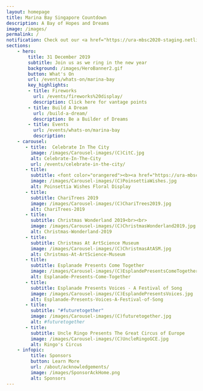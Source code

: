 ```yaml
---
layout: homepage
title: Marina Bay Singapore Countdown
description: A Bay of Hopes and Dreams
image: /images/
permalink: /
notification: Check out our <a href="https://ura-mbsc2020-staging.netlify.com/events/whats-on/marina-bay">Events</a> Page for more details 
sections:
    - hero:
        title: 31 December 2019
        subtitle: Join us as we ring in the new year
        background: /images/HeroBanner2.gif
        button: What's On
        url: /events/whats-on/marina-bay
        key_highlights:
        - title: Fireworks 
          url: /events/fireworks%20display/
          description: Click here for vantage points
        - title: Build A Dream
          url: /build-a-dream/
          description: Be a Builder of Dreams
        - title: Events 
          url: /events/whats-on/marina-bay
          description:        
    - carousel:
       - title:  Celebrate In The City
         image: /images/Carousel-images/(C)CitC.jpg
         alt: Celebrate-In-The-City
         url: /events/celebrate-in-the-city/
       - title: 
         subtitle: <font color="orangered"><b><a href="https://ura-mbsc2020-staging.netlify.com/events/whats-on/marina-bay">Poinsettia Wishes Floral Display</a></b></font>
         image: /images/Carousel-images/(C)PoinsettiaWishes.jpg
         alt: Poinsettia Wishes Floral Display
       - title: 
         subtitle: ChariTrees 2019
         image: /images/Carousel-images/(C)ChariTrees2019.jpg
         alt: ChariTrees-2019
       - title: 
         subtitle: Christmas Wonderland 2019<br><br>
         image: /images/Carousel-images/(C)ChristmasWonderland2019.jpg
         alt: Christmas-Wonderland-2019
       - title: 
         subtitle: Christmas At ArtScience Museum 
         image: /images/Carousel-images/(C)ChristmasAtASM.jpg
         alt: Christmas-At-ArtScience-Museum
       - title:  
         subtitle: Esplanade Presents Come Together 
         image: /images/Carousel-images/(C)EsplandePresentsComeTogether.jpg
         alt: Esplanade-Presents-Come-Together
       - title: 
         subtitle: Esplanade Presents Voices - A Festival of Song 
         image: /images/Carousel-images/(C)EsplandePresentsVoices.jpg
         alt: Esplanade-Presents-Voices-A-Festival-of-Song
       - title: 
         subtitle: "#futuretogether" 
         image: /images/Carousel-images/(C)futuretogether.jpg
         alt: #futuretogether
       - title: 
         subtitle: Uncle Ringo Presents The Great Circus of Europe 
         image: /images/Carousel-images/(C)UncleRingoGCE.jpg
         alt: Ringo's Circus
    - infopic:
         title: Sponsors
         button: Learn More
         url: /about/acknowledgements/
         image: /images/SponsorAckHome.png
         alt: Sponsors  
---
```

